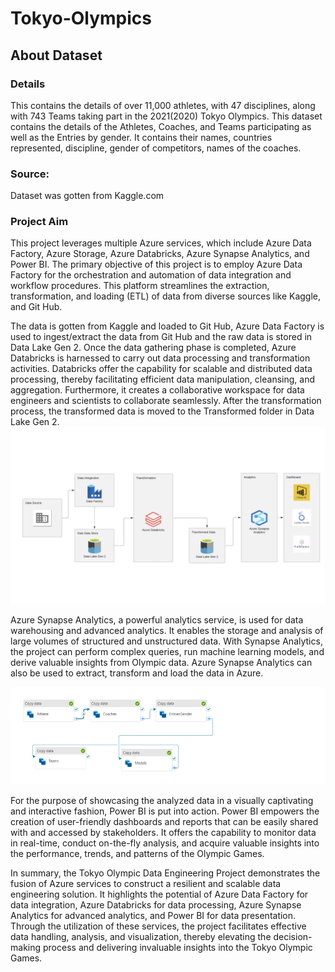 # Tokyo-Olympics

## About Dataset
### Details
This contains the details of over 11,000 athletes, with 47 disciplines, along with 743 Teams taking part in the 2021(2020) Tokyo Olympics.
This dataset contains the details of the Athletes, Coaches, and Teams participating as well as the Entries by gender. It contains their names, countries represented, discipline, gender of competitors, names of the coaches.

### Source: 
Dataset was gotten from Kaggle.com

### Project Aim
This project leverages multiple Azure services, which include Azure Data Factory, Azure Storage, Azure Databricks, Azure Synapse Analytics, and Power BI. The primary objective of this project is to employ Azure Data Factory for the orchestration and automation of data integration and workflow procedures. This platform streamlines the extraction, transformation, and loading (ETL) of data from diverse sources like Kaggle, and Git Hub.

The data is gotten from Kaggle and loaded to Git Hub, Azure Data Factory is used to ingest/extract the data from Git Hub and the raw data is stored in Data Lake Gen 2. Once the data gathering phase is completed, Azure Databricks is harnessed to carry out data processing and transformation activities. Databricks offer the capability for scalable and distributed data processing, thereby facilitating efficient data manipulation, cleansing, and aggregation. Furthermore, it creates a collaborative workspace for data engineers and scientists to collaborate seamlessly. After the transformation process, the transformed data is moved to the Transformed folder in Data Lake Gen 2.
<img src="ETL Diagram.png">

Azure Synapse Analytics, a powerful analytics service, is used for data warehousing and advanced analytics. It enables the storage and analysis of large volumes of structured and unstructured data. With Synapse Analytics, the project can perform complex queries, run machine learning models, and derive valuable insights from Olympic data. Azure Synapse Analytics can also be used to extract, transform and load the data in Azure.

<img src="Azure Data Factory.PNG">

For the purpose of showcasing the analyzed data in a visually captivating and interactive fashion, Power BI is put into action. Power BI empowers the creation of user-friendly dashboards and reports that can be easily shared with and accessed by stakeholders. It offers the capability to monitor data in real-time, conduct on-the-fly analysis, and acquire valuable insights into the performance, trends, and patterns of the Olympic Games.


In summary, the Tokyo Olympic Data Engineering Project demonstrates the fusion of Azure services to construct a resilient and scalable data engineering solution. It highlights the potential of Azure Data Factory for data integration, Azure Databricks for data processing, Azure Synapse Analytics for advanced analytics, and Power BI for data presentation. Through the utilization of these services, the project facilitates effective data handling, analysis, and visualization, thereby elevating the decision-making process and delivering invaluable insights into the Tokyo Olympic Games.


